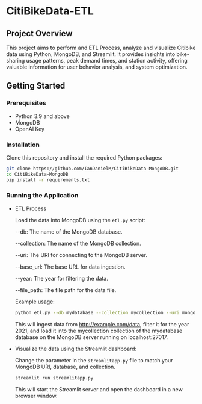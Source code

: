 # CitiBikeData-ETL

## Project Overview

This project aims to perform and ETL Process, analyze and visualize Citibike data using Python, MongoDB, and Streamlit. It provides insights into bike-sharing usage patterns, peak demand times, and station activity, offering valuable information for user behavior analysis, and system optimization.

## Getting Started

### Prerequisites

- Python 3.9 and above
- MongoDB
- OpenAI Key

### Installation

Clone this repository and install the required Python packages:

```bash
git clone https://github.com/IanDanielM/CitiBikeData-MongoDB.git
cd CitiBikeData-MongoDB
pip install -r requirements.txt
```

### Running the Application

- ETL Process

    Load the data into MongoDB using the `etl.py` script:

    --db: The name of the MongoDB database.

    --collection: The name of the MongoDB collection.

    --uri: The URI for connecting to the MongoDB server.

    --base_url: The base URL for data ingestion.

    --year: The year for filtering the data.

    --file_path: The file path for the data file.

    Example usage:

    ```bash
    python etl.py --db mydatabase --collection mycollection --uri mongodb://localhost:27017 --base_url http://example.com/data --year 2021 --file_path /path/to/data/file
    ```

    This will ingest data from <http://example.com/data>, filter it for the year 2021, and load it into the mycollection collection of the mydatabase database on the MongoDB server running on localhost:27017.

- Visualize the data using the Streamlit dashboard:

    Change the parameter in the `streamlitapp.py` file to match your MongoDB URI, database, and collection.

    ```bash
    streamlit run streamlitapp.py
    ```

    This will start the Streamlit server and open the dashboard in a new browser window.
